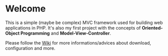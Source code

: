 # Welcome

This is a simple (maybe be complex) MVC framework used for building web applications in PHP. 
It's also my first project with the concepts of **Oriented-Object Programming** and **Model-View-Controller**.

Please follow the [Wiki](https://github.com/funilrys/Acadir/wiki) for more informations/advices about download, configuration and more.
